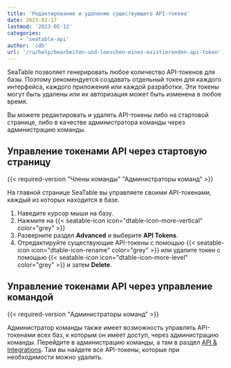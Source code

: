 ```yaml
---
title: 'Редактирование и удаление существующего API-токена'
date: 2023-02-17
lastmod: '2023-05-12'
categories:
    - 'seatable-api'
author: 'cdb'
url: '/ru/help/bearbeiten-und-loeschen-eines-existierenden-api-token'
---
```


SeaTable позволяет генерировать любое количество API-токенов для базы. Поэтому рекомендуется создавать отдельный токен для каждого интерфейса, каждого приложения или каждой разработки. Эти токены могут быть удалены или их авторизация может быть изменена в любое время.

Вы можете редактировать и удалять API-токены либо на стартовой странице, либо в качестве администратора команды через администрацию команды.

## Управление токенами API через стартовую страницу

{{< required-version "Члены команды" "Администраторы команд" >}}

На главной странице SeaTable вы управляете своими API-токенами, каждый из которых находится в базе.

1. Наведите курсор мыши на базу.
2. Нажмите на {{< seatable-icon icon="dtable-icon-more-vertical" color="grey" >}}
3. Разверните раздел **Advanced** и выберите **API Tokens**.
4. Отредактируйте существующие API-токены с помощью {{< seatable-icon icon="dtable-icon-rename" color="grey" >}} или удалите токен с помощью {{< seatable-icon icon="dtable-icon-more-level" color="grey" >}} и затем **Delete**.

## Управление токенами API через управление командой

{{< required-version "Администраторы команд" >}}

Администратор команды также имеет возможность управлять API-токенами всех баз, к которым он имеет доступ, через администрацию команды. Перейдите в администрацию команды, а там в раздел [API & Integrations](https://account.seatable.io/api). Там вы найдете все API-токены, которые при необходимости можно удалить.
